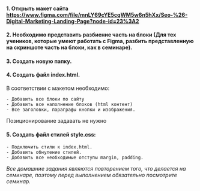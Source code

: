 #### 1. Открыть макет сайта https://www.figma.com/file/mnLY69cYE5cqWM5w6n5hXx/Seo-%26-Digital-Marketing-Landing-Page?node-id=23%3A2
#### 2. Необходимо представить разбиение часть на блоки (Для тех учеников, которые умеют работать с Figma, разбить представленную на скриншоте часть на блоки, как в семинаре).
#### 3. Создать новую папку.
#### 4. Создать файл index.html.
В соответствии с макетом необходимо:

    - Добавить все блоки по сайту
    - Добавить все наполнение блоков (html контент)
    - Все заголовки, параграфы кнопки и изображения.  
Позиционирование задавать не нужно
#### 5. Создать файл стилей style.css:

    - Подключить стили к index.html.
    - Добавить обнуление стилей.
    - Добавить все необходимые отступы margin, padding.   

_Все домашние задания являются повторением того, что делается на семинаре, поэтому перед выполнением обязательно посмотрите семинар._